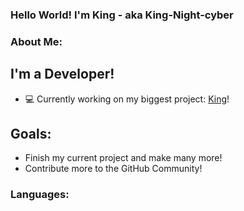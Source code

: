 ### Hello World! I'm King - aka King-Night-cyber

### About Me:
## I'm a Developer!
- 💻 Currently working on my biggest project: [King](https://github.com/King-Night-cyber/King-Programming-Language "King programming Language")!

## Goals:
* Finish my current project and make many more!
* Contribute more to the GitHub Community!

### Languages:
<i class="fab fa-html5"></i>
